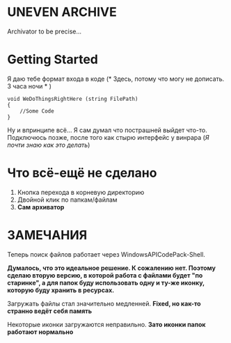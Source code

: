 # UNEVEN ARCHIVE
Archivator to be precise... 

# Getting Started

Я даю тебе формат входа в коде (* Здесь, потому что могу не дописать. 3 часа ночи * )

```
void WeDoThingsRightHere (string FilePath)
{
	//Some Code
}
```
Ну и впринципе всё... Я сам думал что пострашней выйдет что-то. Подключюсь позже, после того как стырю интерфейс у винрара (*Я почти знаю как это делать*)

# Что всё-ещё не сделано

1. Кнопка перехода в корневую директорию
2. Двойной клик по папкам/файлам
3. **Сам архиватор**

# ЗАМЕЧАНИЯ

Теперь поиск файлов работает через WindowsAPICodePack-Shell. 

**Думалось, что это идеальное решение. К сожалению нет. Поэтому сделаю вторую версию, в которой работа с файлами будет "по старинке",
а для папок буду использовать одну и ту-же иконку, которую буду хранить в ресурсах.**

Загружать файлы стал значительно медленней. **Fixed, но как-то странно ведёт себя память**

Некоторые иконки загружаются неправильно. **Зато иконки папок работают нормально**

